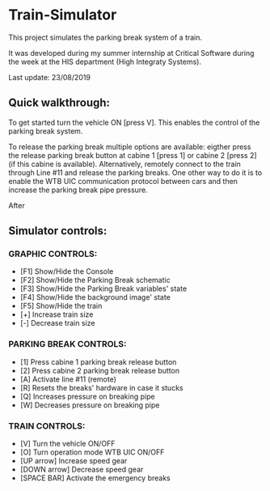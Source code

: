 # Train-Simulator

This project simulates the parking break system of a train.

It was developed during my summer internship at Critical Software during the week at the HIS department (High Integraty Systems).


Last update: 23/08/2019


## Quick walkthrough:

To get started turn the vehicle ON [press V]. This enables the control of the parking break system.

To release the parking break multiple options are available: eigther press the release parking break button at cabine 1 [press 1] or cabine 2 [press 2] (if this cabine is available). Alternatively, remotely connect to the train through Line #11 and release the parking breaks. One other way to do it is to enable the WTB UIC communication protocol between cars and then increase the parking break pipe pressure.

After 

## Simulator controls:

### GRAPHIC CONTROLS:
* [F1] Show/Hide the Console
* [F2] Show/Hide the Parking Break schematic
* [F3] Show/Hide the Parking Break variables' state
* [F4] Show/Hide the background image' state
* [F5] Show/Hide the train
* [+]  Increase train size
* [-]  Decrease train size

### PARKING BREAK CONTROLS:
* [1] Press cabine 1 parking break release button
* [2] Press cabine 2 parking break release button
* [A] Activate line #11 (remote)
* [R] Resets the breaks' hardware in case it stucks
* [Q] Increases pressure on breaking pipe
* [W] Decreases pressure on breaking pipe
 
 ### TRAIN CONTROLS:
* [V] Turn the vehicle ON/OFF
* [O] Turn operation mode WTB UIC ON/OFF
* [UP arrow] Increase speed gear
* [DOWN arrow] Decrease speed gear
* [SPACE BAR] Activate the emergency breaks
